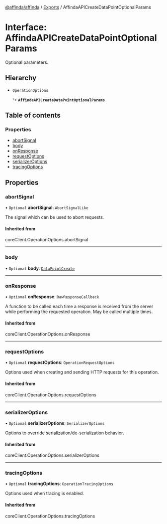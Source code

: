 [@affinda/affinda](../README.md) / [Exports](../modules.md) / AffindaAPICreateDataPointOptionalParams

# Interface: AffindaAPICreateDataPointOptionalParams

Optional parameters.

## Hierarchy

- `OperationOptions`

  ↳ **`AffindaAPICreateDataPointOptionalParams`**

## Table of contents

### Properties

- [abortSignal](AffindaAPICreateDataPointOptionalParams.md#abortsignal)
- [body](AffindaAPICreateDataPointOptionalParams.md#body)
- [onResponse](AffindaAPICreateDataPointOptionalParams.md#onresponse)
- [requestOptions](AffindaAPICreateDataPointOptionalParams.md#requestoptions)
- [serializerOptions](AffindaAPICreateDataPointOptionalParams.md#serializeroptions)
- [tracingOptions](AffindaAPICreateDataPointOptionalParams.md#tracingoptions)

## Properties

### abortSignal

• `Optional` **abortSignal**: `AbortSignalLike`

The signal which can be used to abort requests.

#### Inherited from

coreClient.OperationOptions.abortSignal

___

### body

• `Optional` **body**: [`DataPointCreate`](DataPointCreate.md)

___

### onResponse

• `Optional` **onResponse**: `RawResponseCallback`

A function to be called each time a response is received from the server
while performing the requested operation.
May be called multiple times.

#### Inherited from

coreClient.OperationOptions.onResponse

___

### requestOptions

• `Optional` **requestOptions**: `OperationRequestOptions`

Options used when creating and sending HTTP requests for this operation.

#### Inherited from

coreClient.OperationOptions.requestOptions

___

### serializerOptions

• `Optional` **serializerOptions**: `SerializerOptions`

Options to override serialization/de-serialization behavior.

#### Inherited from

coreClient.OperationOptions.serializerOptions

___

### tracingOptions

• `Optional` **tracingOptions**: `OperationTracingOptions`

Options used when tracing is enabled.

#### Inherited from

coreClient.OperationOptions.tracingOptions
